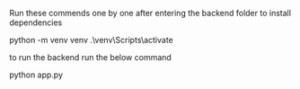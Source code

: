 
Run these commends one by one after entering the backend folder to install dependencies

python -m venv venv
.\venv\Scripts\activate

to run the backend run the below command

python app.py